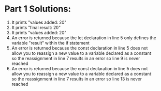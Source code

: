 # Part 1 Solutions:
1. It prints "values added: 20"
2. It prints "final result: 20"
3. It prints "values added: 20"
4. An error is returned because the let declaration in line 5 only defines the variable "result" within the if statement
5. An error is returned because the const declaration in line 5 does not allow you to reassign a new value to a variable declared as a constant so the reassignment in line 7 results in an error so line 9 is never reached
6. An error is returned because the const declaration in line 5 does not allow you to reassign a new value to a variable declared as a constant so the reassignment in line 7 results in an error so line 13 is never reached
